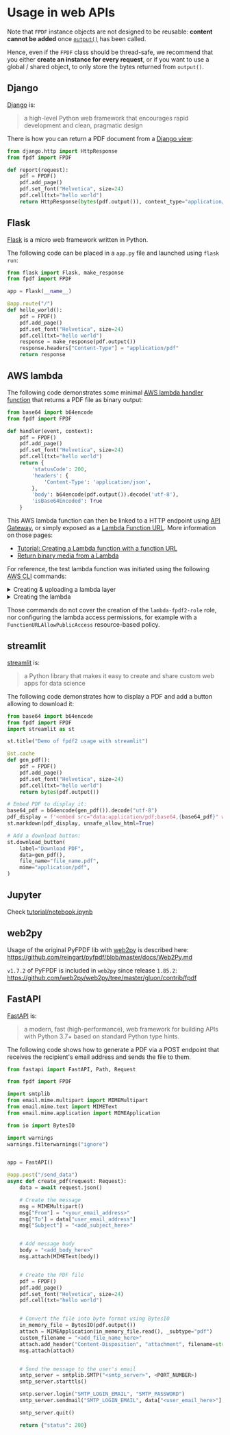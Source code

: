 # Usage in web APIs #

Note that `FPDF` instance objects are not designed to be reusable:
**content cannot be added** once [`output()`](fpdf/fpdf.html#fpdf.fpdf.FPDF.output) has been called.

Hence, even if the `FPDF` class should be thread-safe, we recommend that you either **create an instance for every request**,
or if you want to use a global / shared object, to only store the bytes returned from `output()`.

## Django ##
[Django](https://www.djangoproject.com/) is:
> a high-level Python web framework that encourages rapid development and clean, pragmatic design

There is how you can return a PDF document from a [Django view](https://docs.djangoproject.com/en/4.0/topics/http/views/):

```python
from django.http import HttpResponse
from fpdf import FPDF

def report(request):
    pdf = FPDF()
    pdf.add_page()
    pdf.set_font("Helvetica", size=24)
    pdf.cell(txt="hello world")
    return HttpResponse(bytes(pdf.output()), content_type="application/pdf")
```

## Flask ##
[Flask](https://flask.palletsprojects.com) is a micro web framework written in Python.

The following code can be placed in a `app.py` file and launched using `flask run`:

```python
from flask import Flask, make_response
from fpdf import FPDF

app = Flask(__name__)

@app.route("/")
def hello_world():
    pdf = FPDF()
    pdf.add_page()
    pdf.set_font("Helvetica", size=24)
    pdf.cell(txt="hello world")
    response = make_response(pdf.output())
    response.headers["Content-Type"] = "application/pdf"
    return response
```

## AWS lambda ##
The following code demonstrates some minimal [AWS lambda handler function](https://docs.aws.amazon.com/lambda/latest/dg/python-handler.html)
that returns a PDF file as binary output:
```python
from base64 import b64encode
from fpdf import FPDF

def handler(event, context):
    pdf = FPDF()
    pdf.add_page()
    pdf.set_font("Helvetica", size=24)
    pdf.cell(txt="hello world")
    return {
        'statusCode': 200,
        'headers': {
            'Content-Type': 'application/json',
        },
        'body': b64encode(pdf.output()).decode('utf-8'),
        'isBase64Encoded': True
    }
```

This AWS lambda function can then be linked to a HTTP endpoint using [API Gateway](https://docs.aws.amazon.com/lambda/latest/dg/services-apigateway.html),
or simply exposed as a [Lambda Function URL](https://aws.amazon.com/fr/blogs/aws/announcing-aws-lambda-function-urls-built-in-https-endpoints-for-single-function-microservices/).
More information on those pages:

* [Tutorial: Creating a Lambda function with a function URL](https://docs.aws.amazon.com/lambda/latest/dg/urls-tutorial.html)
* [Return binary media from a Lambda](https://docs.aws.amazon.com/apigateway/latest/developerguide/lambda-proxy-binary-media.html)

For reference, the test lambda function was initiated using the following [AWS CLI](https://aws.amazon.com/cli/) commands:

<details>
  <summary>Creating &amp; uploading a lambda layer</summary>
```bash
pyv=3.8
pip${pyv} install fpdf2 -t python/lib/python${pyv}/site-packages/
# We use a distinct layer for Pillow:
rm -r python/lib/python${pyv}/site-packages/{PIL,Pillow}*
zip -r fpdf2-deps.zip python > /dev/null
aws lambda publish-layer-version --layer-name fpdf2-deps \
    --description "Dependencies for fpdf2 lambda" \
    --zip-file fileb://fpdf2-deps.zip --compatible-runtimes python${pyv}
```
</details>

<details>
  <summary>Creating the lambda</summary>
```bash
AWS_ACCOUNT_ID=...
AWS_REGION=eu-west-3
zip -r fpdf2-test.zip lambda.py
aws lambda create-function --function-name fpdf2-test --runtime python${pyv} \
    --zip-file fileb://fpdf2-test.zip --handler lambda.handler \
    --role arn:aws:iam::${AWS_ACCOUNT_ID}:role/lambda-fpdf2-role \
    --layers arn:aws:lambda:${AWS_REGION}:770693421928:layer:Klayers-python${pyv/./}-Pillow:15 \
             arn:aws:lambda:${AWS_REGION}:${AWS_ACCOUNT_ID}:layer:fpdf2-deps:1
aws lambda create-function-url-config --function-name fpdf2-test --auth-type NONE
```
</details>

Those commands do not cover the creation of the `lambda-fpdf2-role` role,
nor configuring the lambda access permissions, for example with a `FunctionURLAllowPublicAccess` resource-based policy.


## streamlit ##
[streamlit](https://streamlit.io) is:
> a Python library that makes it easy to create and share custom web apps for data science

The following code demonstrates how to display a PDF and add a button allowing to download it:

```python
from base64 import b64encode
from fpdf import FPDF
import streamlit as st

st.title("Demo of fpdf2 usage with streamlit")

@st.cache
def gen_pdf():
    pdf = FPDF()
    pdf.add_page()
    pdf.set_font("Helvetica", size=24)
    pdf.cell(txt="hello world")
    return bytes(pdf.output())

# Embed PDF to display it:
base64_pdf = b64encode(gen_pdf()).decode("utf-8")
pdf_display = f'<embed src="data:application/pdf;base64,{base64_pdf}" width="700" height="400" type="application/pdf">'
st.markdown(pdf_display, unsafe_allow_html=True)

# Add a download button:
st.download_button(
    label="Download PDF",
    data=gen_pdf(),
    file_name="file_name.pdf",
    mime="application/pdf",
)
```

## Jupyter ##
Check [tutorial/notebook.ipynb](https://github.com/PyFPDF/fpdf2/blob/master/tutorial/notebook.ipynb)

## web2py ##
Usage of the original PyFPDF lib with [web2py](http://www.web2py.com/) is described here: <https://github.com/reingart/pyfpdf/blob/master/docs/Web2Py.md>

`v1.7.2` of PyFPDF is included in `web2py` since release `1.85.2`: <https://github.com/web2py/web2py/tree/master/gluon/contrib/fpdf>


## FastAPI ##
[FastAPI](https://fastapi.tiangolo.com/) is:
> a modern, fast (high-performance), web framework for building APIs with Python 3.7+ based on standard Python type hints.

The following code shows how to generate a PDF via a POST endpoint that receives the recipient's email address and sends the file to them.


```python
from fastapi import FastAPI, Path, Request

from fpdf import FPDF

import smtplib
from email.mime.multipart import MIMEMultipart
from email.mime.text import MIMEText
from email.mime.application import MIMEApplication

from io import BytesIO

import warnings
warnings.filterwarnings("ignore")


app = FastAPI()

@app.post("/send_data")
async def create_pdf(request: Request):
    data = await request.json()

    # Create the message
    msg = MIMEMultipart()
    msg["From"] = "<your_email_address>"
    msg["To"] = data["user_email_address"]
    msg["Subject"] = "<add_subject_here>"


    # Add message body
    body = "<add_body_here>"
    msg.attach(MIMEText(body))


    # Create the PDF file
    pdf = FPDF()
    pdf.add_page()
    pdf.set_font("Helvetica", size=24)
    pdf.cell(txt="hello world")


    # Convert the file into byte format using BytesIO
    in_memory_file = BytesIO(pdf.output())
    attach = MIMEApplication(in_memory_file.read(), _subtype="pdf")
    custom_filename = "<add_file_name_here>"
    attach.add_header("Content-Disposition", "attachment", filename=str(custom_filename))
    msg.attach(attach)


    # Send the message to the user's email
    smtp_server = smtplib.SMTP("<smtp_server>", <PORT_NUMBER>)
    smtp_server.starttls()

    smtp.server.login("SMTP_LOGIN_EMAIL", "SMTP_PASSWORD")
    smtp_server.sendmail("SMTP_LOGIN_EMAIL", data["<user_email_here>"], msg.as_string())

    smtp_server.quit()

    return {"status": 200}
```
